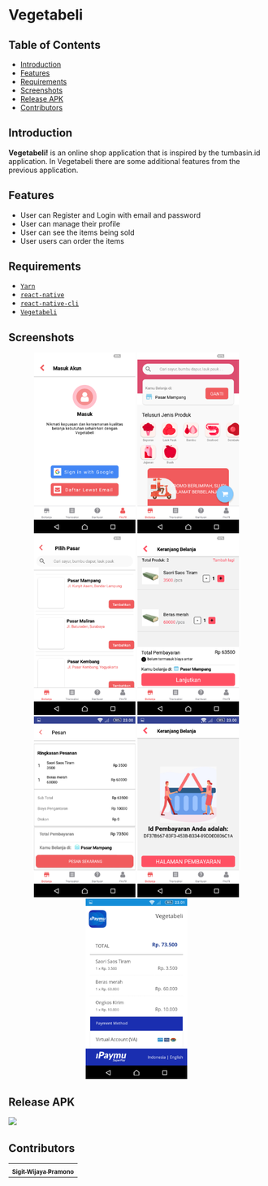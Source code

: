 <h1 align="left">Vegetabeli</h1>


## Table of Contents

- [Introduction](#introduction)
- [Features](#features)
- [Requirements](#requirements)
- [Screenshots](#screenshots)
- [Release APK](#release-apk)
- [Contributors](#contributors)

## Introduction
<b>Vegetabeli!</b> is an online shop application that is inspired by the tumbasin.id application. In Vegetabeli there are some additional features from the previous application.

## Features
* User can Register and Login with email and password
* User can manage their profile
* User can see the items being sold
* User users can order the items

## Requirements
* [`Yarn`](https://yarnpkg.com/)
* [`react-native`](https://facebook.github.io/react-native/docs/getting-started)
* [`react-native-cli`](https://facebook.github.io/react-native/docs/getting-started)
* [`Vegetabeli`](https://github.com/massgt/RNvegetabeli)


## Screenshots
<div align="center">
    <img width="200" src="./Screenshots/1.png">
    <img width="200" src="./Screenshots/2.png">
    <img width="200" src="./Screenshots/3.png">
    <img width="200" src="./Screenshots/4.png">
    <img width="200" src="./Screenshots/5.png">
    <img width="200" src="./Screenshots/6.png">
    <img width="200" src="./Screenshots/7.png">
</div>

## Release APK
<a href="http://bit.ly/vegetabeliapp">
  <img src="https://img.shields.io/badge/Download%20on%20the-Google%20Drive-blue.svg?style=popout&logo=google-drive"/>
</a>

## Contributors
<center>
  <table>
    <tr>
      <td align="center">
        <a href="https://github.com/massgt">
          <sub><b>Sigit Wijaya Pramono</b></sub>
        </a>
      </td>
    </tr>
  </table>
</center>